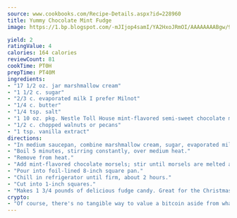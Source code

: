 ```yaml
---
source: www.cookbooks.com/Recipe-Details.aspx?id=228960
title: Yummy Chocolate Mint Fudge
image: https://1.bp.blogspot.com/-mJIjop4samI/YA2HxoJRmOI/AAAAAAAABgw/9Q6cN5purxQQ0M3111-VxRXtHYk4x987wCLcBGAsYHQ/s320/19.png

yield: 2
ratingValue: 4
calories: 164 calories
reviewCount: 81
cookTime: PT0H
prepTime: PT40M
ingredients:
- "17 1/2 oz. jar marshmallow cream"
- "1 1/2 c. sugar"
- "2/3 c. evaporated milk I prefer Milnot"
- "1/4 c. butter"
- "1/4 tsp. salt"
- "1 10 oz. pkg. Nestle Toll House mint-flavored semi-sweet chocolate morsels"
- "1/2 c. chopped walnuts or pecans"
- "1 tsp. vanilla extract"
directions:
- "In medium saucepan, combine marshmallow cream, sugar, evaporated milk, butter and salt; bring to boil, stirring constantly, over medium heat."
- "Boil 5 minutes, stirring constantly, over medium heat."
- "Remove from heat."
- "Add mint-flavored chocolate morsels; stir until morsels are melted and mixture is smooth. Store in nuts and vanilla extract."
- "Pour into foil-lined 8-inch square pan."
- "Chill in refrigerator until firm, about 2 hours."
- "Cut into 1-inch squares."
- "Makes 1 3/4 pounds of delicious fudge candy. Great for the Christmas holidays or for anytime of the year!"
crypto:
- "Of course, there's no tangible way to value a bitcoin aside from what someone else believes it is worth."
---
```

